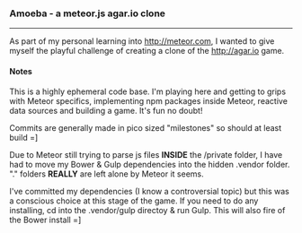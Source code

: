 ### Amoeba - a meteor.js agar.io clone
___

As part of my personal learning into http://meteor.com, I wanted to give myself the playful challenge of
creating a clone of the http://agar.io game.

#### Notes
This is a highly ephemeral code base. I'm playing here and getting to grips with Meteor specifics, implementing npm packages inside Meteor, reactive data sources and building a game. It's fun no doubt! 

Commits are generally made in pico sized "milestones" so should at least build =]

Due to Meteor still trying to parse js files __INSIDE__ the /private folder, I have had to move my Bower & Gulp dependencies into the hidden .vendor folder. "." folders __REALLY__ are left alone by Meteor it seems. 

I've committed my dependencies (I know a controversial topic) but this was a conscious choice at this stage of the game. If you need to do any installing, cd into the .vendor/gulp directoy & run Gulp. This will also fire of the Bower install =]

